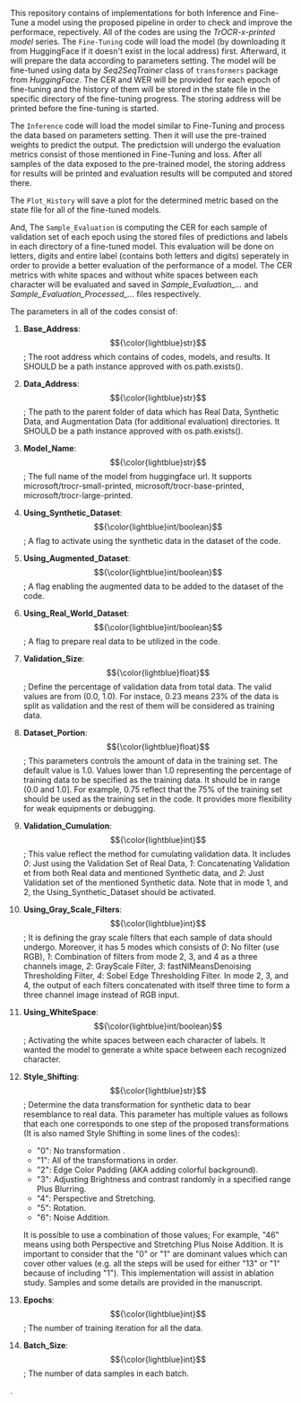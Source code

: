 This repository contains of implementations for both Inference and Fine-Tune a model using the proposed pipeline in order to check and improve the performace, repectively. All of the codes are using the *TrOCR-x-printed model* series. 
The `Fine-Tuning` code will load the model (by downloading it from HuggingFace if it doesn't exist in the local address) first. Afterward, it will prepare the data according to parameters setting. The model will be fine-tuned using data by *Seq2SeqTrainer* class of `transformers` package from *HuggingFace*. The CER and WER will be provided for each epoch of fine-tuning and the history of them will be stored in the state file in the specific directory of the fine-tuning progress. The storing address will be printed before the fine-tuning is started.

The `Inference` code will load the model similar to Fine-Tuning and process the data based on parameters setting. Then it will use the pre-trained weights to predict the output. The predictsion will undergo the evaluation metrics consist of those mentioned in Fine-Tuning and loss. After all samples of the data exposed to the pre-trained model, the storing address for results will be printed and evaluation results will be computed and stored there.

The `Plot_History` will save a plot for the determined metric based on the state file for all of the fine-tuned models.

And, The `Sample_Evaluation` is computing the CER for each sample of validation set of each epoch using the stored files of predictions and labels in each directory of a fine-tuned model. This evaluation will be done on letters, digits and entire label (contains both letters and digits) seperately in order to provide a better evaluation of the performance of a model. The CER metrics with white spaces and without white spaces between each character will be evaluated and saved in *Sample_Evaluation_...* and *Sample_Evaluation_Processed_...* files respectively. 

The parameters in all of the codes consist of:

1. __Base_Address__: $${\color{lightblue}str}$$; The root address which contains of codes, models, and results. It SHOULD be a path instance approved with os.path.exists().
2. __Data_Address__: $${\color{lightblue}str}$$; The path to the parent folder of data which has Real Data, Synthetic Data, and Augmentation Data (for additional evaluation) directories. It SHOULD be a path instance approved with os.path.exists().
3. __Model_Name__: $${\color{lightblue}str}$$; The full name of the model from huggingface url. It supports microsoft/trocr-small-printed, microsoft/trocr-base-printed, microsoft/trocr-large-printed.
4. __Using_Synthetic_Dataset__: $${\color{lightblue}int/boolean}$$; A flag to activate using the synthetic data in the dataset of the code.
5. __Using_Augmented_Dataset__: $${\color{lightblue}int/boolean}$$; A flag enabling the augmented data to be added to the dataset of the code.
6. __Using_Real_World_Dataset__: $${\color{lightblue}int/boolean}$$; A flag to prepare real data to be utilized in the code.
7. __Validation_Size__: $${\color{lightblue}float}$$; Define the percentage of validation data from total data. The valid values are from (0.0, 1.0). For instace, 0.23 means 23% of the data is split as validation and the rest of them will be considered as training data.
8. __Dataset_Portion__: $${\color{lightblue}float}$$; This parameters controls the amount of data in the training set. The default value is 1.0. Values lower than 1.0 representing the percentage of training data to be specified as the training data. It should be in range (0.0 and 1.0]. For example, 0.75 reflect that the 75% of the training set should be used as the training set in the code. It provides more flexibility for weak equipments or debugging.
9. __Validation_Cumulation__: $${\color{lightblue}int}$$; This value reflect the method for cumulating validation data. It includes *0*: Just using the Validation Set of Real Data, *1*: Concatenating Validation et from both Real data and mentioned Synthetic data, and *2*: Just Validation set of the mentioned Synthetic data. Note that in mode 1, and 2, the Using_Synthetic_Dataset should be activated.
10. __Using_Gray_Scale_Filters__: $${\color{lightblue}int}$$; It is defining the gray scale filters that each sample of data should undergo. Moreover, it has 5 modes which consists of *0*: No filter (use RGB), *1*: Combination of filters from mode 2, 3, and 4 as a three channels image, *2*: GrayScale Filter, *3*: fastNlMeansDenoising Thresholding Filter, *4*: Sobel Edge Thresholding Filter. In mode 2, 3, and 4, the output of each filters concatenated with itself three time to form a three channel image instead of RGB input.
11. __Using_WhiteSpace__: $${\color{lightblue}int/boolean}$$; Activating the white spaces between each character of labels. It wanted the model to generate a white space between each recognized character.
12. __Style_Shifting__: $${\color{lightblue}str}$$; Determine the data transformation for synthetic data to bear resemblance to real data. This parameter has multiple values as follows that each one corresponds to one step of the proposed transformations (It is also named Style Shifting in some lines of the codes):
    - "0": No transformation .
    - "1": All of the transformations in order.
    - "2": Edge Color Padding (AKA adding colorful background).
    - "3": Adjusting Brightness and contrast randomly in a specified range Plus Blurring.
    - "4": Perspective and Stretching.
    - "5": Rotation.
    - "6": Noise Addition.
      
    It is possible to use a combination of those values; For example, "46" means using both Perspective and Stretching Plus Noise Addition. It is important to consider that the "0" or "1" are dominant values which can cover other values (e.g. all the steps will be used for either "13" or "1" because of including "1"). This implementation will assist in ablation study. Samples and some details are provided in the manuscript.

14. __Epochs__: $${\color{lightblue}int}$$; The number of training iteration for all the data.
15. __Batch_Size__: $${\color{lightblue}int}$$; The number of data samples in each batch.

.
